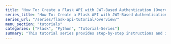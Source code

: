 ```yaml
---
title: "How To: Create a Flask API with JWT-Based Authentication (Overview)"
series_title: "How To: Create a Flask API with JWT-Based Authentication"
series_url: "/series/flask-api-tutorial/overview/"
menu_section: "tutorials"
categories: ["Flask", "Python", "Tutorial-Series"]
summary: "This tutorial series provides step-by-step instructions and in-depth explanations to guide you through the process of creating a robust, production-quality REST API. The toolstack consists of Flask, Flask-RESTPlus, pyjwt, SQLAlchemy and other packages. Code quality is a major focus, with considerable time dedicated to testing (using pytest), logging and tools such as coverage, flake8 and mypy. The tutorial concludes by creating a process that continuously integrates (with tox, travis/circle CI, coveralls) and deploys the API (with either Github or Azure DevOps to Heroku)."
---
```

